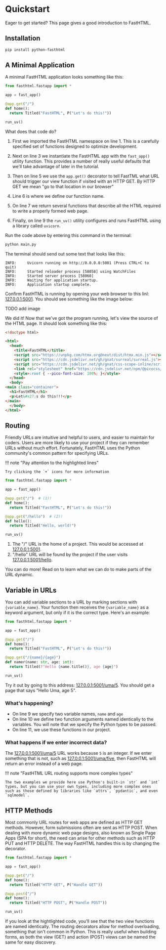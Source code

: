 # Quickstart

Eager to get started? This page gives a good introduction to FastHTML. 

## Installation

```bash
pip install python-fasthtml
```

## A Minimal Application

A minimal FastHTML application looks something like this:

``` python title="main.py" linenums="1"
from fasthtml.fastapp import * 

app = fast_app()

@app.get("/")
def home():
  return Titled("FastHTML", P("Let's do this!"))

run_uv()
```

What does that code do?

1. First we imported the FastHTML namespace on line 1. This is a carefully specified set of functions designed to optimize development. 

2. Next on line 3 we instantiate the FastHTML app with the `fast_app()` utility function. This provides a number of really useful defaults that we'll take advantage of later in the tutorial. 

3. Then on line 5 we use the `app.get()` decorator to tell FastTML what URL should trigger our view function if visited with an HTTP GET. By HTTP GET we mean "go to that location in our browser"

4. Line 6 is where we define our function name.

5. On line 7 we return several functions that describe all the HTML required to write a properly formed web page.

6. Finally, on line 9 the `run_uv()` utility configures and runs FastHTML using a library called `uvicorn`.


Run the code above by entering this command in the terminal:

```bash
python main.py
```

The terminal should send out some text that looks like this:

```
INFO:     Uvicorn running on http://0.0.0.0:5001 (Press CTRL+C to quit)
INFO:     Started reloader process [58058] using WatchFiles
INFO:     Started server process [58060]
INFO:     Waiting for application startup.
INFO:     Application startup complete.
```

Confirm FastHTML is running by opening your web browser to this linl: [127.0.0.1:5001](http://127.0.0.1:5001). You should see something like the image below:

TODO add image

We did it! Now that we've got the program running, let's view the source of the HTML page. It should look something like this:

```html
<!doctype html>

<html>
  <head>
    <title>FastHTML</title>
    <script src="https://unpkg.com/htmx.org@next/dist/htmx.min.js"></script>
    <script src="https://cdn.jsdelivr.net/gh/gnat/surreal/surreal.js"></script>
    <script src="https://cdn.jsdelivr.net/gh/gnat/css-scope-inline/script.js"></script>
    <link rel="stylesheet" href="https://cdn.jsdelivr.net/npm/@picocss/pico@latest/css/pico.min.css">
    <style>:root { --pico-font-size: 100%; }</style>
  </head>
  <body>
<main class="container">
  <h1>FastHTML</h1>
  <p>Let&#x27;s do this!!!</p>
</main>
  </body>
</html>
```

## Routing

Friendly URLs are intuitive and helpful to users, and easier to maintain for coders. Users are more likely to use your project if they can remember URLs without much effort. Fortunately, FastHTML uses the Python community's common pattern for specifying URLs.

!!! note "Pay attention to the highlighted lines"

    Try clicking the `+` icons for more information


``` python title="main.py" hl_lines="5 9"
from fasthtml.fastapp import * 

app = fast_app()

@app.get("/")  # (1)!
def home():
  return Titled("FastHTML", P("Let's do this!"))

@app.get("/hello")  # (2)!
def hello():
  return Titled("Hello, world!")

run_uv()
```

1. The "/" URL is the home of a project. This would be accessed at [127.0.0.1:5001](http://127.0.0.1:5001).
2. "/hello" URL will be found by the project if the user visits [127.0.0.1:5001/hello](http://127.0.0.1:5001/hello).

You can do more! Read on to learn what we can do to make parts of the URL dynamic.

## Variable in URLs

You can add variable sections to a URL by marking sections with `{variable_name}`. Your function then receives the `{variable_name}` as a keyword argument, but only if it is the correct type. Here's an example:

``` python title="main.py" hl_lines="9-11" linenums="1"
from fasthtml.fastapp import * 

app = fast_app()

@app.get("/")
def home():
  return Titled("FastHTML", P("Let's do this!"))

@app.get("/{name}/{age}")
def namer(name: str, age: int):
  return Titled(f"Hello {name.title()}, age {age}")

run_uv()
```

Try it out by going to this address: [127.0.0.1:5001/uma/5](http://127.0.0.1:5001/uma/5). You should get a page that says "Hello Uma, age 5".

### What's happening?

- On line 9 we specify two variable names, `name` and `age`
- On line 10 we define two function arguments named identically to the variables. You will note that we specify the Python types to be passed. 
- On line 11, we use these functions in our project.

### What happens if we enter incorrect data?

The [127.0.0.1:5001/uma/5](http://127.0.0.1:5001/uma/5) URL works because `5` is an integer. If we enter something that is not, such as [127.0.0.1:5001/uma/five](http://127.0.0.1:5001/uma/five), then FastHTML will return an error instead of a web page.

!!! note "FastHTML URL routing supports more complex types"

    The two examples we provide here use Python's built-in `str` and `int` types, but you can use your own types, including more complex ones such as those defined by libraries like `attrs`, `pydantic`, and even `sqlmodel`. 

## HTTP Methods

Most commonly URL routes for web apps are defined as HTTP GET methods. However, form submissions often are sent as HTTP POST. When dealing with more dynamic web page designs, also known as Single Page Apps (SPA for short), the need can arise for other methods such as HTTP PUT and HTTP DELETE. The way FastHTML handles this is by changing the decorator.

```python title="main.py" hl_lines="5-7 9-11" linenums="1"
from fasthtml.fastapp import * 

app = fast_app()

@app.get("/")
def home():
  return Titled("HTTP GET", P("Handle GET"))

@app.post("/")
def home():
  return Titled("HTTP POST", P("Handle POST"))

run_uv()
```

If you look at the hightlighted code, you'll see that the two view functions are named identically. The routing decorators allow for method overloading, something that isn't common in Python. This is really useful when building forms, as both the view (GET) and action (POST) views can be named the same for easy discovery. 


